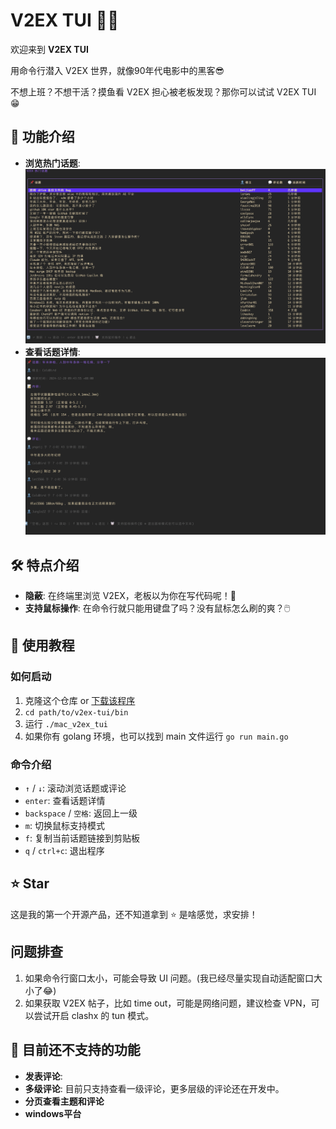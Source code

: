 # V2EX TUI 🎩✨

欢迎来到 **V2EX TUI** 

用命令行潜入 V2EX 世界，就像90年代电影中的黑客😎

不想上班？不想干活？摸鱼看 V2EX 担心被老板发现？那你可以试试 V2EX TUI 😁

## 🌟 功能介绍

- **浏览热门话题**: 
![img_1.png](img_1.png)
- **查看话题详情**: 
![img_2.png](img_2.png)

## 🛠️ 特点介绍

- **隐蔽**: 在终端里浏览 V2EX，老板以为你在写代码呢！🤫
- **支持鼠标操作**: 在命令行就只能用键盘了吗？没有鼠标怎么刷的爽？🖱️

## 🚀 使用教程

### 如何启动

1. 克隆这个仓库 or [下载该程序](https://github.com/kaolengmian7/v2ex-tui/releases)
2. `cd path/to/v2ex-tui/bin`
3. 运行 `./mac_v2ex_tui`
4. 如果你有 golang 环境，也可以找到 main 文件运行 `go run main.go`

### 命令介绍

- `↑` / `↓`: 滚动浏览话题或评论
- `enter`: 查看话题详情
- `backspace` / `空格`: 返回上一级
- `m`: 切换鼠标支持模式
- `f`: 复制当前话题链接到剪贴板
- `q` / `ctrl+c`: 退出程序

## ⭐ Star

这是我的第一个开源产品，还不知道拿到 ⭐ 是啥感觉，求安排！

## 问题排查
1. 如果命令行窗口太小，可能会导致 UI 问题。(我已经尽量实现自动适配窗口大小了😂)
2. 如果获取 V2EX 帖子，比如 time out，可能是网络问题，建议检查 VPN，可以尝试开启 clashx 的 tun 模式。

## 🚫 目前还不支持的功能

- **发表评论**: 
- **多级评论**: 目前只支持查看一级评论，更多层级的评论还在开发中。
- **分页查看主题和评论**
- **windows平台**
